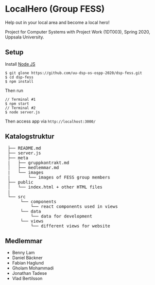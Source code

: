 # LocalHero (Group FESS)

Help out in your local area and become a local hero!

Project for Computer Systems with Project Work (1DT003),
Spring 2020, Uppsala University.

## Setup

Install [Node JS](https://nodejs.org)

```
$ git glone https://github.com/uu-dsp-os-ospp-2020/dsp-fess.git
$ cd dsp-fess
$ npm install
```

Then run

```
// Terminal #1
$ npm start
// Terminal #2
$ node server.js
```

Then access app via `http://localhost:3000/`


## Katalogstruktur
<pre>
 ├── README.md
 ├── server.js
 ├── meta
 |   ├── gruppkontrakt.md
 │   ├── medlemmar.md
 |   └── images
 |       └── images of FESS group members
 ├── public
 │   └── index.html + other HTML files
 |
 └── src
      └── components
          └── react components used in views
      └── data
          └── data for development
      └── views
          └── different views for website
</pre>

## Medlemmar
- Benny Lam
- Daniel Bäckner
- Fabian Haglund
- Gholam Mohammadi
- Jonathan Tadese
- Vlad Bertilsson
